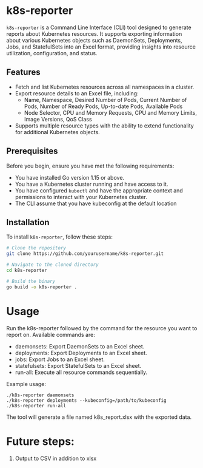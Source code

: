 # k8s-reporter

`k8s-reporter` is a Command Line Interface (CLI) tool designed to generate reports about Kubernetes resources. It supports exporting information about various Kubernetes objects such as DaemonSets, Deployments, Jobs, and StatefulSets into an Excel format, providing insights into resource utilization, configuration, and status.

## Features

- Fetch and list Kubernetes resources across all namespaces in a cluster.
- Export resource details to an Excel file, including:
  - Name, Namespace, Desired Number of Pods, Current Number of Pods, Number of Ready Pods, Up-to-date Pods, Available Pods
  - Node Selector, CPU and Memory Requests, CPU and Memory Limits, Image Versions, QoS Class
- Supports multiple resource types with the ability to extend functionality for additional Kubernetes objects.

## Prerequisites

Before you begin, ensure you have met the following requirements:

- You have installed Go version 1.15 or above.
- You have a Kubernetes cluster running and have access to it.
- You have configured `kubectl` and have the appropriate context and permissions to interact with your Kubernetes cluster.
- The CLI assume that you have kubeconfig at the default location

## Installation

To install `k8s-reporter`, follow these steps:

```bash
# Clone the repository
git clone https://github.com/yourusername/k8s-reporter.git

# Navigate to the cloned directory
cd k8s-reporter

# Build the binary
go build -o k8s-reporter .
```
# Usage
Run the k8s-reporter followed by the command for the resource you want to report on. Available commands are:

* daemonsets: Export DaemonSets to an Excel sheet.
* deployments: Export Deployments to an Excel sheet.
* jobs: Export Jobs to an Excel sheet.
* statefulsets: Export StatefulSets to an Excel sheet.
* run-all: Execute all resource commands sequentially.

Example usage:
```
./k8s-reporter daemonsets
./k8s-reporter deployments --kubeconfig=/path/to/kubeconfig
./k8s-reporter run-all
```

The tool will generate a file named k8s_report.xlsx with the exported data.

# Future steps:
1. Output to CSV in addition to xlsx

